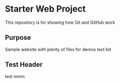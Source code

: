 # Starter Web Project

This repository is for showing how Git and GitHub work

## Purpose

Sample website with plenty of files for demos test list

## Test Header
test mmm